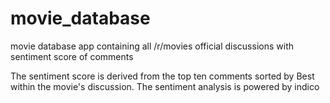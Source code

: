 # movie_database
movie database app containing all /r/movies official discussions with sentiment score of comments

The sentiment score is derived from the top ten comments sorted by Best within the movie's discussion. The sentiment analysis is powered by indico
